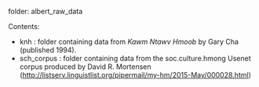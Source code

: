 folder: albert_raw_data

Contents:
* knh : folder containing data from _Kawm Ntawv Hmoob_ by Gary Cha (published 1994).
* sch_corpus : folder containing data from the soc.culture.hmong Usenet corpus produced by David R. Mortensen (http://listserv.linguistlist.org/pipermail/my-hm/2015-May/000028.html)
